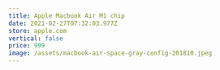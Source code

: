 ```yaml
---
title: Apple Macbook Air M1 chip
date: 2021-02-27T07:32:03.977Z
store: apple.com
vertical: false
price: 999
image: /assets/macbook-air-space-gray-config-201810.jpeg
---
```

